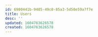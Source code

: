 ```yaml
---
id: 6980441b-9485-49c0-85a3-5d58e59a7f7e
title: Users
desc: ''
updated: 1604763626578
created: 1604763626578
---
```


